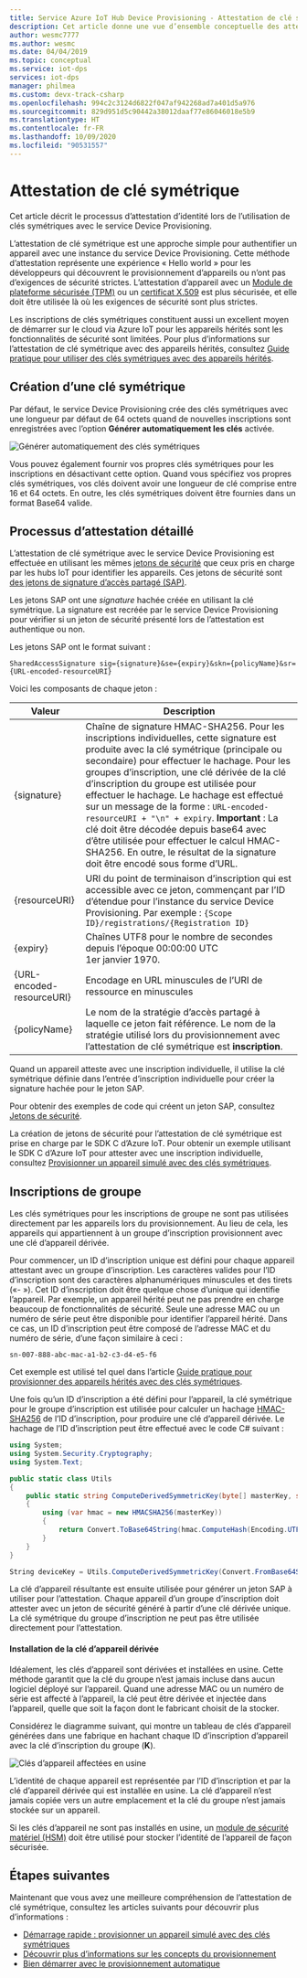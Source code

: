```yaml
---
title: Service Azure IoT Hub Device Provisioning - Attestation de clé symétrique
description: Cet article donne une vue d’ensemble conceptuelle des attestations de clé symétrique avec le service IoT Device Provisioning (DPS).
author: wesmc7777
ms.author: wesmc
ms.date: 04/04/2019
ms.topic: conceptual
ms.service: iot-dps
services: iot-dps
manager: philmea
ms.custom: devx-track-csharp
ms.openlocfilehash: 994c2c3124d6822f047af942268ad7a401d5a976
ms.sourcegitcommit: 829d951d5c90442a38012daaf77e86046018e5b9
ms.translationtype: HT
ms.contentlocale: fr-FR
ms.lasthandoff: 10/09/2020
ms.locfileid: "90531557"
---
```

# <a name="symmetric-key-attestation"></a>Attestation de clé symétrique

Cet article décrit le processus d’attestation d’identité lors de l’utilisation de clés symétriques avec le service Device Provisioning. 

L’attestation de clé symétrique est une approche simple pour authentifier un appareil avec une instance du service Device Provisioning. Cette méthode d’attestation représente une expérience « Hello world » pour les développeurs qui découvrent le provisionnement d’appareils ou n’ont pas d’exigences de sécurité strictes. L’attestation d’appareil avec un [Module de plateforme sécurisée (TPM)](concepts-tpm-attestation.md) ou un [certificat X.509](concepts-x509-attestation.md) est plus sécurisée, et elle doit être utilisée là où les exigences de sécurité sont plus strictes.

Les inscriptions de clés symétriques constituent aussi un excellent moyen de démarrer sur le cloud via Azure IoT pour les appareils hérités sont les fonctionnalités de sécurité sont limitées. Pour plus d’informations sur l’attestation de clé symétrique avec des appareils hérités, consultez [Guide pratique pour utiliser des clés symétriques avec des appareils hérités](how-to-legacy-device-symm-key.md).


## <a name="symmetric-key-creation"></a>Création d’une clé symétrique

Par défaut, le service Device Provisioning crée des clés symétriques avec une longueur par défaut de 64 octets quand de nouvelles inscriptions sont enregistrées avec l’option **Générer automatiquement les clés** activée.

![Générer automatiquement des clés symétriques](./media/concepts-symmetric-key-attestation/auto-generate-keys.png)

Vous pouvez également fournir vos propres clés symétriques pour les inscriptions en désactivant cette option. Quand vous spécifiez vos propres clés symétriques, vos clés doivent avoir une longueur de clé comprise entre 16 et 64 octets. En outre, les clés symétriques doivent être fournies dans un format Base64 valide.



## <a name="detailed-attestation-process"></a>Processus d’attestation détaillé

L’attestation de clé symétrique avec le service Device Provisioning est effectuée en utilisant les mêmes [jetons de sécurité](../iot-hub/iot-hub-devguide-security.md#security-token-structure) que ceux pris en charge par les hubs IoT pour identifier les appareils. Ces jetons de sécurité sont [des jetons de signature d’accès partagé (SAP)](../service-bus-messaging/service-bus-sas.md). 

Les jetons SAP ont une *signature* hachée créée en utilisant la clé symétrique. La signature est recréée par le service Device Provisioning pour vérifier si un jeton de sécurité présenté lors de l’attestation est authentique ou non.

Les jetons SAP ont le format suivant :

`SharedAccessSignature sig={signature}&se={expiry}&skn={policyName}&sr={URL-encoded-resourceURI}`

Voici les composants de chaque jeton :

| Valeur | Description |
| --- | --- |
| {signature} |Chaîne de signature HMAC-SHA256. Pour les inscriptions individuelles, cette signature est produite avec la clé symétrique (principale ou secondaire) pour effectuer le hachage. Pour les groupes d’inscription, une clé dérivée de la clé d’inscription du groupe est utilisée pour effectuer le hachage. Le hachage est effectué sur un message de la forme : `URL-encoded-resourceURI + "\n" + expiry`. **Important** : La clé doit être décodée depuis base64 avec d’être utilisée pour effectuer le calcul HMAC-SHA256. En outre, le résultat de la signature doit être encodé sous forme d’URL. |
| {resourceURI} |URI du point de terminaison d’inscription qui est accessible avec ce jeton, commençant par l’ID d’étendue pour l’instance du service Device Provisioning. Par exemple : `{Scope ID}/registrations/{Registration ID}` |
| {expiry} |Chaînes UTF8 pour le nombre de secondes depuis l’époque 00:00:00 UTC 1er janvier 1970. |
| {URL-encoded-resourceURI} |Encodage en URL minuscules de l’URI de ressource en minuscules |
| {policyName} |Le nom de la stratégie d’accès partagé à laquelle ce jeton fait référence. Le nom de la stratégie utilisé lors du provisionnement avec l’attestation de clé symétrique est **inscription**. |

Quand un appareil atteste avec une inscription individuelle, il utilise la clé symétrique définie dans l’entrée d’inscription individuelle pour créer la signature hachée pour le jeton SAP.

Pour obtenir des exemples de code qui créent un jeton SAP, consultez [Jetons de sécurité](../iot-hub/iot-hub-devguide-security.md#security-token-structure).

La création de jetons de sécurité pour l’attestation de clé symétrique est prise en charge par le SDK C d’Azure IoT. Pour obtenir un exemple utilisant le SDK C d’Azure IoT pour attester avec une inscription individuelle, consultez [Provisionner un appareil simulé avec des clés symétriques](quick-create-simulated-device-symm-key.md).


## <a name="group-enrollments"></a>Inscriptions de groupe

Les clés symétriques pour les inscriptions de groupe ne sont pas utilisées directement par les appareils lors du provisionnement. Au lieu de cela, les appareils qui appartiennent à un groupe d’inscription provisionnent avec une clé d’appareil dérivée. 

Pour commencer, un ID d’inscription unique est défini pour chaque appareil attestant avec un groupe d’inscription. Les caractères valides pour l’ID d’inscription sont des caractères alphanumériques minuscules et des tirets («- »). Cet ID d’inscription doit être quelque chose d’unique qui identifie l’appareil. Par exemple, un appareil hérité peut ne pas prendre en charge beaucoup de fonctionnalités de sécurité. Seule une adresse MAC ou un numéro de série peut être disponible pour identifier l’appareil hérité. Dans ce cas, un ID d’inscription peut être composé de l’adresse MAC et du numéro de série, d’une façon similaire à ceci :

```
sn-007-888-abc-mac-a1-b2-c3-d4-e5-f6
```

Cet exemple est utilisé tel quel dans l’article [Guide pratique pour provisionner des appareils hérités avec des clés symétriques](how-to-legacy-device-symm-key.md).

Une fois qu’un ID d’inscription a été défini pour l’appareil, la clé symétrique pour le groupe d’inscription est utilisée pour calculer un hachage [HMAC-SHA256](https://wikipedia.org/wiki/HMAC) de l’ID d’inscription, pour produire une clé d’appareil dérivée. Le hachage de l’ID d’inscription peut être effectué avec le code C# suivant :

```csharp
using System; 
using System.Security.Cryptography; 
using System.Text;  

public static class Utils 
{ 
    public static string ComputeDerivedSymmetricKey(byte[] masterKey, string registrationId) 
    { 
        using (var hmac = new HMACSHA256(masterKey)) 
        { 
            return Convert.ToBase64String(hmac.ComputeHash(Encoding.UTF8.GetBytes(registrationId))); 
        } 
    } 
} 
```

```csharp
String deviceKey = Utils.ComputeDerivedSymmetricKey(Convert.FromBase64String(masterKey), registrationId);
```

La clé d’appareil résultante est ensuite utilisée pour générer un jeton SAP à utiliser pour l’attestation. Chaque appareil d’un groupe d’inscription doit attester avec un jeton de sécurité généré à partir d’une clé dérivée unique. La clé symétrique du groupe d’inscription ne peut pas être utilisée directement pour l’attestation.

#### <a name="installation-of-the-derived-device-key"></a>Installation de la clé d’appareil dérivée

Idéalement, les clés d’appareil sont dérivées et installées en usine. Cette méthode garantit que la clé du groupe n’est jamais incluse dans aucun logiciel déployé sur l’appareil. Quand une adresse MAC ou un numéro de série est affecté à l’appareil, la clé peut être dérivée et injectée dans l’appareil, quelle que soit la façon dont le fabricant choisit de la stocker.

Considérez le diagramme suivant, qui montre un tableau de clés d’appareil générées dans une fabrique en hachant chaque ID d’inscription d’appareil avec la clé d’inscription du groupe (**K**). 

![Clés d’appareil affectées en usine](./media/concepts-symmetric-key-attestation/key-diversification.png)

L’identité de chaque appareil est représentée par l’ID d’inscription et par la clé d’appareil dérivée qui est installée en usine. La clé d’appareil n’est jamais copiée vers un autre emplacement et la clé du groupe n’est jamais stockée sur un appareil.

Si les clés d’appareil ne sont pas installés en usine, un [module de sécurité matériel (HSM)](concepts-service.md#hardware-security-module) doit être utilisé pour stocker l’identité de l’appareil de façon sécurisée.

## <a name="next-steps"></a>Étapes suivantes

Maintenant que vous avez une meilleure compréhension de l’attestation de clé symétrique, consultez les articles suivants pour découvrir plus d’informations :

* [Démarrage rapide : provisionner un appareil simulé avec des clés symétriques](quick-create-simulated-device-symm-key.md)
* [Découvrir plus d’informations sur les concepts du provisionnement](about-iot-dps.md#provisioning-process)
* [Bien démarrer avec le provisionnement automatique](./quick-setup-auto-provision.md) 
